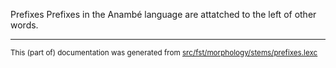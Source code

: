 Prefixes
Prefixes in the Anambé language are attatched to the left of other words.

* * *

<small>This (part of) documentation was generated from [src/fst/morphology/stems/prefixes.lexc](https://github.com/giellalt/lang-aan/blob/main/src/fst/morphology/stems/prefixes.lexc)</small>
